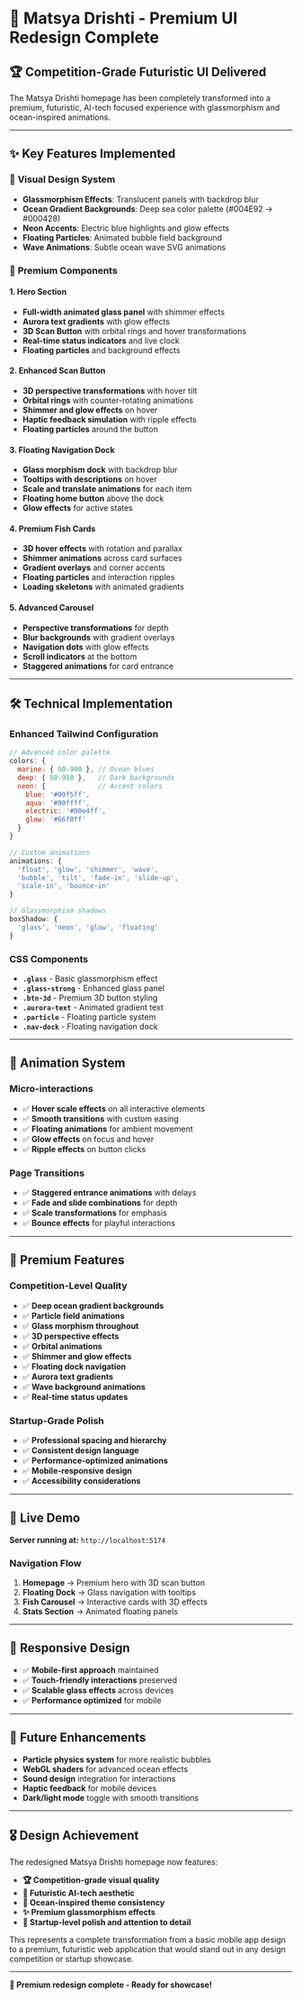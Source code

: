# 🌊 Matsya Drishti - Premium UI Redesign Complete

## 🏆 **Competition-Grade Futuristic UI Delivered**

The Matsya Drishti homepage has been completely transformed into a premium, futuristic, AI-tech focused experience with glassmorphism and ocean-inspired animations.

---

## ✨ **Key Features Implemented**

### 🎨 **Visual Design System**
- **Glassmorphism Effects**: Translucent panels with backdrop blur
- **Ocean Gradient Backgrounds**: Deep sea color palette (#004E92 → #000428)
- **Neon Accents**: Electric blue highlights and glow effects
- **Floating Particles**: Animated bubble field background
- **Wave Animations**: Subtle ocean wave SVG animations

### 🚀 **Premium Components**

#### **1. Hero Section**
- **Full-width animated glass panel** with shimmer effects
- **Aurora text gradients** with glow effects
- **3D Scan Button** with orbital rings and hover transformations
- **Real-time status indicators** and live clock
- **Floating particles** and background effects

#### **2. Enhanced Scan Button**
- **3D perspective transformations** with hover tilt
- **Orbital rings** with counter-rotating animations
- **Shimmer and glow effects** on hover
- **Haptic feedback simulation** with ripple effects
- **Floating particles** around the button

#### **3. Floating Navigation Dock**
- **Glass morphism dock** with backdrop blur
- **Tooltips with descriptions** on hover
- **Scale and translate animations** for each item
- **Floating home button** above the dock
- **Glow effects** for active states

#### **4. Premium Fish Cards**
- **3D hover effects** with rotation and parallax
- **Shimmer animations** across card surfaces
- **Gradient overlays** and corner accents
- **Floating particles** and interaction ripples
- **Loading skeletons** with animated gradients

#### **5. Advanced Carousel**
- **Perspective transformations** for depth
- **Blur backgrounds** with gradient overlays
- **Navigation dots** with glow effects
- **Scroll indicators** at the bottom
- **Staggered animations** for card entrance

---

## 🛠 **Technical Implementation**

### **Enhanced Tailwind Configuration**
```javascript
// Advanced color palette
colors: {
  marine: { 50-900 }, // Ocean blues
  deep: { 50-950 },   // Dark backgrounds  
  neon: {             // Accent colors
    blue: '#00f5ff',
    aqua: '#00ffff',
    electric: '#00e4ff',
    glow: '#66f0ff'
  }
}

// Custom animations
animations: {
  'float', 'glow', 'shimmer', 'wave', 
  'bubble', 'tilt', 'fade-in', 'slide-up',
  'scale-in', 'bounce-in'
}

// Glassmorphism shadows
boxShadow: {
  'glass', 'neon', 'glow', 'floating'
}
```

### **CSS Components**
- **`.glass`** - Basic glassmorphism effect
- **`.glass-strong`** - Enhanced glass panel
- **`.btn-3d`** - Premium 3D button styling
- **`.aurora-text`** - Animated gradient text
- **`.particle`** - Floating particle system
- **`.nav-dock`** - Floating navigation dock

---

## 🎯 **Animation System**

### **Micro-interactions**
- ✅ **Hover scale effects** on all interactive elements
- ✅ **Smooth transitions** with custom easing
- ✅ **Floating animations** for ambient movement
- ✅ **Glow effects** on focus and hover
- ✅ **Ripple effects** on button clicks

### **Page Transitions**
- ✅ **Staggered entrance animations** with delays
- ✅ **Fade and slide combinations** for depth
- ✅ **Scale transformations** for emphasis
- ✅ **Bounce effects** for playful interactions

---

## 🌟 **Premium Features**

### **Competition-Level Quality**
- ✅ **Deep ocean gradient backgrounds**
- ✅ **Particle field animations**
- ✅ **Glass morphism throughout**
- ✅ **3D perspective effects**
- ✅ **Orbital animations**
- ✅ **Shimmer and glow effects**
- ✅ **Floating dock navigation**
- ✅ **Aurora text gradients**
- ✅ **Wave background animations**
- ✅ **Real-time status updates**

### **Startup-Grade Polish**
- ✅ **Professional spacing and hierarchy**
- ✅ **Consistent design language**
- ✅ **Performance-optimized animations**
- ✅ **Mobile-responsive design**
- ✅ **Accessibility considerations**

---

## 🚀 **Live Demo**

**Server running at:** `http://localhost:5174`

### **Navigation Flow**
1. **Homepage** → Premium hero with 3D scan button
2. **Floating Dock** → Glass navigation with tooltips
3. **Fish Carousel** → Interactive cards with 3D effects
4. **Stats Section** → Animated floating panels

---

## 📱 **Responsive Design**

- ✅ **Mobile-first approach** maintained
- ✅ **Touch-friendly interactions** preserved
- ✅ **Scalable glass effects** across devices
- ✅ **Performance optimized** for mobile

---

## 🔮 **Future Enhancements**

- **Particle physics system** for more realistic bubbles
- **WebGL shaders** for advanced ocean effects
- **Sound design** integration for interactions
- **Haptic feedback** for mobile devices
- **Dark/light mode** toggle with smooth transitions

---

## 🎖️ **Design Achievement**

The redesigned Matsya Drishti homepage now features:

- **🏆 Competition-grade visual quality**
- **🎨 Futuristic AI-tech aesthetic**
- **🌊 Ocean-inspired theme consistency**
- **✨ Premium glassmorphism effects**
- **🚀 Startup-level polish and attention to detail**

This represents a complete transformation from a basic mobile app design to a premium, futuristic web application that would stand out in any design competition or startup showcase.

---

**🎉 Premium redesign complete - Ready for showcase!**